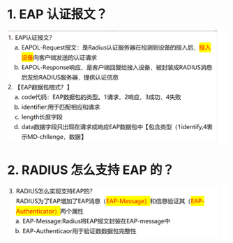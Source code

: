 # 1. EAP 认证报文？

![alt text](images/面试题---EAP/image.png)

# 2. RADIUS 怎么支持 EAP 的？

![alt text](images/面试题---EAP/image-1.png)
